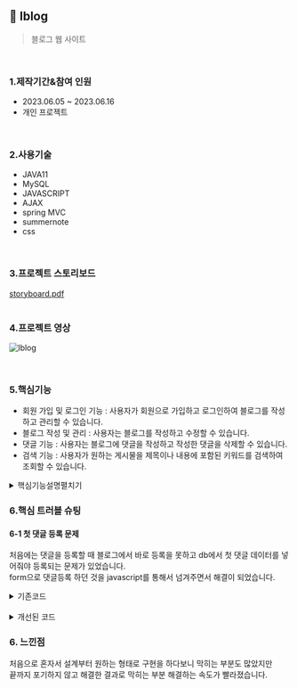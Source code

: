 ## :pushpin: lblog
>블로그 웹 사이트

</br>

### 1.제작기간&참여 인원
* 2023.06.05 ~ 2023.06.16
* 개인 프로젝트

</br>

### 2.사용기술
* JAVA11   
* MySQL   
* JAVASCRIPT   
* AJAX
* spring MVC   
* summernote
* css   

</br>   

### 3.프로젝트 스토리보드       
[storyboard.pdf](https://github.com/Seoha95/lblog/files/11785004/storyboard.pdf)    
</br>

### 4.프로젝트 영상
![lblog](https://github.com/Seoha95/lblog/assets/107228582/ef6245e0-2e99-4989-bb47-85c4907df3d3)

</br>

### 5.핵심기능
 * 회원 가입 및 로그인 기능 : 사용자가 회원으로 가입하고 로그인하여 블로그를 작성하고 관리할 수 있습니다.
 * 블로그 작성 및 관리 : 사용자는 블로그를 작성하고 수정할 수 있습니다.
 * 댓글 기능 : 사용자는 블로그에 댓글을 작성하고 작성한 댓글을 삭제할 수 있습니다.
 * 검색 기능 : 사용자가 원하는 게시물을 제목이나 내용에 포함된 키워드를 검색하여 조회할 수 있습니다.   
   
<details>
<summary>핵심기능설명펼치기</summary>   
   
#### 5-1. 사용자의 회원등록 및 인증      
 * 회원가입 기능  📍[코드확인](https://github.com/Seoha95/lblog/blob/0433ad688556013f3fbf6a2d006dd07db3abb1c3/Lblog/src/main/webapp/WEB-INF/views/members/joinForm.jsp#L111-L185)
     * 아이디 입력 : 사용자는 아이디를 입력해야 합니다. 입력한 아이디는 중복 여부를 확인하기 위해 실시간으로
       서버와 통신하여 검사됩니다.
        * 중복된 아이디인 경우 : "사용할 수 없는 이메일입니다." 메세지가 빨간색으로 표시됩니다.
        * 중복되지 않은 아이디인 경우 : "사용할 수 있는 이메일입니다." 메세지가 파란색으로 표시됩니다.
      * 비밀번호 입력 및 확인 : 사용자는 비밀번호와 비밀번호 확인을 입력해야 합니다.       
         * 비밀번호와 비밀번호 확인이 일치하는 경우 : "비밀번호 일치" 메세지가 파란색으로 표시됩니다.
         * 비밀번호와 비밀번호 확인이 일치하지 않는 경우 : "비밀번호 불일치" 메세지가 빨간색으로 표시됩니다.
      * 사용자 등록 : 기본정보 입력 후 가입하기 버튼을 클릭하면 회원등록이 됩니다.
* 로그인 기능 📍[코드확인](https://github.com/Seoha95/lblog/blob/0433ad688556013f3fbf6a2d006dd07db3abb1c3/Lblog/src/main/webapp/WEB-INF/views/members/loginForm.jsp#L85-L99)   
   * 사용자 인증 : 로그인 페이지를 통해 사용자의 아이디과 비밀번호를 입력받아 인증합니다.  
   
#### 5-2. summernote로 게시물 등록 및 수정      
 * 게시물 등록 기능 📍[코드확인](https://github.com/Seoha95/lblog/blob/0433ad688556013f3fbf6a2d006dd07db3abb1c3/Lblog/src/main/webapp/WEB-INF/views/boardList/writing.jsp#L49-L137)
    * 게시물 등록 : 사용자가 제목과 내용을 입력하고 카테고리를 선택하냐 후 게시물을 등록할 수 있는 기능입니다.
    * 게시물 수정 : 사용자가 작성자일 경우 제목과 내용을 수정할 수 있습니다.
       
#### 5-3. 게시물 상세보기와 댓글 등록 및 삭제            
 * 게시물 상세보기와 댓글 등록 및 삭제 📍[코드확인](https://github.com/Seoha95/lblog/blob/0433ad688556013f3fbf6a2d006dd07db3abb1c3/Lblog/src/main/webapp/WEB-INF/views/boardList/get.jsp#L101-L251)   
   * 게시물 상세보기 : 비회원과 회원 둘 다 게시물을 볼 수 있고 게시물 작성자에게만 게시물 하단에 목록보기와 수정하기가 뜹니다.
   * 게시물에 대한 댓글 등록 : 로그인 시에만 작성할 수 있고 자동으로 작성자란에 아이디가 들어가고 댓글내용 부분에 원하는 댓글을 쓰고 등록할 수 있습니다.
   * 게시물 댓글보기 및 삭제 : 댓글보기를 클릭 시, 로그인을 안했을 경우 로그인 페이지로 넘어가고 로그인 시에는 댓글들을 볼 수 있습니다. 그리고
     댓글 작성자에게만 삭제버튼이 보이고 댓글을 삭제할 수 있습니다.       
   
#### 5-4. 카테고리별 게시물 조회    
 * 카테고리 넘기기📍[코드확인](https://github.com/Seoha95/lblog/blob/0433ad688556013f3fbf6a2d006dd07db3abb1c3/Lblog/src/main/webapp/WEB-INF/views/set/header.jsp#L124-L130)   
   * header에서 맛집, 카페, 취미, 여행 카테고리 중에 하나를 선택시에 카테고리 정보도 url을 통해 같이 넘깁니다.   
 * 카테고리별 처리하기 📍[코드확인](https://github.com/Seoha95/lblog/blob/0433ad688556013f3fbf6a2d006dd07db3abb1c3/Lblog/src/main/java/com/haru/controller/BoardListController.java#L45-L131)   
    * 카테고리 정보가 넘어오면 해당 카테고리 목록을 가져오도록 합니다.
 * 카테고리별 게시물 총 갯수 📍[코드확인](https://github.com/Seoha95/lblog/blob/0433ad688556013f3fbf6a2d006dd07db3abb1c3/Lblog/src/main/resources/com/haru/mapper/BoardListMapper.xml#L68-L73)
    * 카테고리 정보가 넘어오면 예를 들어 취미라면 취미로 등록된 카테고리의 갯수를 뽑아서 화면에 출력해줍니다.     
#### 5-5. 게시물 검색     
 * 게시물 검색 기능 📍[코드확인1](https://github.com/Seoha95/lblog/blob/0433ad688556013f3fbf6a2d006dd07db3abb1c3/Lblog/src/main/webapp/WEB-INF/views/set/header.jsp#L109-L122)                    [코드확인2](https://github.com/Seoha95/lblog/blob/0433ad688556013f3fbf6a2d006dd07db3abb1c3/Lblog/src/main/webapp/WEB-INF/views/set/header.jsp#L133-L140)
    * 검색을 할 때 키워드를 통해 일치하는 제목이나 내용을 조회해줍니다.   
 
#### 5-6 페이징 기법    
 * 취미, 맛집, 카페, 여행 페이지만 페이징 기법 적용 📍[코드확인](https://github.com/Seoha95/lblog/blob/0433ad688556013f3fbf6a2d006dd07db3abb1c3/Lblog/src/main/webapp/WEB-INF/views/boardList/travel.jsp#L96-L176)   
    * 여행페이지를 예시로 설명하면 이전페이지로 가는 화살표는 11페이지로 넘어가면 표시되고 다음페이지 화살표는 11페이지 이상일 때 10페이지 전에 가 있으면 표시된다.
    * 해당 페이지는 삼항 연산자를 통해서 해당 페이지일 경우에는 색이 글자 위에 씌워지게 설정을 했습니다.
    * 카테고리별로 게시물이 1개부터 8개까지만 한 페이지 당 표시되도록 설정했습니다.         
 
</br>
</details>   
   
### 6.핵심 트러블 슈팅   
   
#### 6-1 첫 댓글 등록 문제
처음에는 댓글을 등록할 때 블로그에서 바로 등록을 못하고 db에서 첫 댓글 데이터를 넣어줘야 등록되는 문제가 있었습니다.   
form으로 댓글등록 하던 것을 javascript를 통해서 넘겨주면서 해결이 되었습니다.   
   
<details>      
<summary>기존코드</summary>      
<pre>
<code>
<div>
			<div class="title"><c:out value="${pageInfo.title}"/></div>
			
			<div class="summernote" name="content">${pageInfo.content}</div>
	</div>

	<div id="reply">
		<ol class="replyList">
			<c:forEach items="${readReply}" var="readReply">
				<li>
					<p>
					작성자 : ${readReply.author}</p>
					<p>작성 날짜 : <fmt:formatDate value="${readReply.regdate}" pattern="yyyy-MM-dd" /></p>
					<p>${readReply.comment}</p>

	
	<form action="/saveReply" method="post">
	<input type="hidden" id="bno" name="bno" value="${ readReply.bno}"/>
				</li>	
			</c:forEach>
		</ol>
		
		
	</div>
	
	<div>
		<label for="author">댓글 작성자</label>
		<input type="text" id="author" name="author" value=<%=session.getAttribute("memId") %>>
		<label for="comment">댓글내용</label>
		<input type="text" id="comment" name="comment">
		<button type="submit">작성</button>
	</div>
	
	</form>
</code>
</pre>
   
</details>	

</br>

<details>
<summary>개선된 코드</summary>
<pre>
<code>
<div class="blog_container">
	<div class="content_wrapper">
			<div class="title"><c:out value="${pageInfo.title}"/></div>
			
			<div class="summernote" name="content">${pageInfo.content}</div>
	</div>
	<div class="btn_wrap">
	 <a class="btn" id="list_btn">목록 페이지</a> 
	  <c:if test="${pageInfo.writer == sessionScope.memId}">
     <a class="btn" id="modify_btn">수정 하기</a>
      </c:if>
	</div>
	<button type="button" id="toggleReplies">댓글보기</button>
	<form id="infoForm" action="/modify" method="get">
		<input type="hidden" id="bno" name="bno" value="${pageInfo.bno}"/>
	</form>
	<div class="reply" id="reply">	
		<ol class="replyList">
			<c:forEach items="${readReply}" var="readReply">
				<li>
					<p>
					작성자 : ${readReply.author}</p>
					<p>작성 날짜 : <fmt:formatDate value="${readReply.regdate}" pattern="yyyy-MM-dd" /></p>
					<p>${readReply.comment}</p>
				<div>
					<c:if test="${readReply.author == sessionScope.memId}">
						<button type="button" class="deleteBtn" data-rno="${readReply.rno}">삭제</button>
					</c:if>
				</div>
						<input type="hidden" id="bno" name="bno" value="${ readReply.bno}"/>
				</li>	
			</c:forEach>
		</ol>
			
	<div>
		<label for="author">댓글 작성자</label>
		<input type="text" id="author" name="author" value=<%=session.getAttribute("memId") %>>
		<label for="comment">댓글내용</label>
		<input type="text" id="comment" name="comment">
		<button type="button" id="replySubmitBtn">작성</button>
	</div>
	
	
</div>
</div>   
</code>
</pre>
</details>
               

   
   
### 6. 느낀점    
처음으로 혼자서 설계부터 원하는 형태로 구현을 하다보니 막히는 부분도 많았지만   
끝까지 포기하지 않고 해결한 결과로 막히는 부분 해결하는 속도가 빨라졌습니다.   
